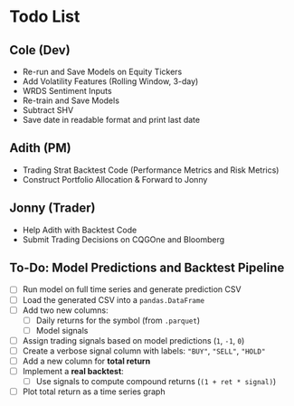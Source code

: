 # Todo List

## Cole (Dev)
* Re-run and Save Models on Equity Tickers
* Add Volatility Features (Rolling Window, 3-day)
* WRDS Sentiment Inputs
* Re-train and Save Models
* Subtract SHV
* Save date in readable format and print last date

## Adith (PM)
* Trading Strat Backtest Code (Performance Metrics and Risk Metrics)
* Construct Portfolio Allocation & Forward to Jonny

## Jonny (Trader)
* Help Adith with Backtest Code
* Submit Trading Decisions on CQGOne and Bloomberg

## To-Do: Model Predictions and Backtest Pipeline

- [ ] Run model on full time series and generate prediction CSV  
- [ ] Load the generated CSV into a `pandas.DataFrame`  
- [ ] Add two new columns:
  - [ ] Daily returns for the symbol (from `.parquet`)
  - [ ] Model signals  
- [ ] Assign trading signals based on model predictions (`1`, `-1`, `0`)  
- [ ] Create a verbose signal column with labels: `"BUY"`, `"SELL"`, `"HOLD"`  
- [ ] Add a new column for **total return**  
- [ ] Implement a **real backtest**:
  - [ ] Use signals to compute compound returns (`(1 + ret * signal)`)  
- [ ] Plot total return as a time series graph  